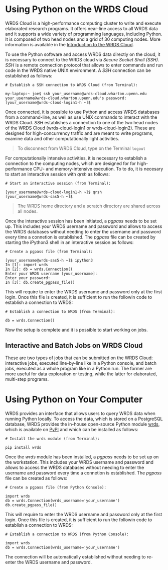 # Using Python on the WRDS Cloud

WRDS Cloud is a high-performance computing cluster to write and execute elaborated research programs. It offers near-line access to all WRDS data and it supports a wide variety of programming languages, including Python. It is composed of two head nodes and a grid of 30 computing nodes. More information is available in the [Introduction to the WRDS Cloud](https://wrds-www.wharton.upenn.edu/pages/support/the-wrds-cloud/introduction-wrds-cloud/). 

To use the Python software and access WRDS data directly on the cloud, it is necessary to connect to the WRDS cloud via *Secure Socket Shell (SSH)*. *SSH* is a remote connection protocol that allows to enter commands and run code in the WRDS native UNIX environment. A *SSH* connection can be established as follows:

```
# Establish a SSH connection to WRDS Cloud (from Terminal):

my-laptop:~ joe$ ssh your_username@wrds-cloud.wharton.upenn.edu
your_username@wrds-cloud.wharton.upenn.edu's password:
[your_username@wrds-cloud-login1-h ~]$
```

Once connected, it is possible to use Python and access WRDS databases from a command-line, as well as use UNIX commands to interact with the WRDS Cloud. *SSH* establishes a connection to one of the two head nodes of the WRDS Cloud (wrds-cloud-login1 or wrds-cloud-login2). These are designed for high-concurrency traffic and are meant to write programs, examine data and other computationally light activities. 
> To disconnect from WRDS Cloud, type on the Terminal `logout`

For computationally intensive activities, it is necessary to establish a connection to the computing nodes, which are designed for for high-performance CPU- and memory-intensive execution. To to do, it is necesary to start an interactive session with *qrsh* as follows:

```
# Start an interactive session (from Terminal):

[your_username@wrds-cloud-login1-h ~]$ qrsh
[your_username@wrds-sas5-h ~]$
```

>The WRDS home directory and a scratch directory are shared across all nodes.

Once the interactive session has been initiated, a *pgpass* needs to be set up. This includes your WRDS username and password and allows to access the WRDS databases without needing to enter the username and password every time a connetion is established. The *pgpass* file can be created by starting the iPython3 shell in an interactive session as follows:

```
# Create a pgpass file (from Terminal):

[your_username@wrds-sas5-h ~]$ ipython3
In [1]: import wrds
In [2]: db = wrds.Connection()
Enter your WRDS username [your_username]:
Enter your password:
In [3]: db.create_pgpass_file()
```

This will require to enter the WRDS username and password only at the first login. Once this file is created, it is sufficient to run the followin code to establish a connection to WRDS:

```
# Establish a connection to WRDS (from Terminal):

db = wrds.Connection()
```

Now the setup is complete and it is possible to start working on jobs. 

## Interactive and Batch Jobs on WRDS Cloud

These are two types of jobs that can be submitted on the WRDS Cloud: interactive jobs, executed line-by-line like in a Python console, and batch jobs, executed as a whole program like in a Python run. The former are more useful for data exploration or testing, while the latter for elaborated, multi-step programs.

# Using Python on Your Computer

WRDS provides an interface that allows users to query WRDS data when running Python locally. To access the data, which is stored on a PostgreSQL database, WRDS provides the in-house open-source Python module [wrds](https://github.com/wharton/wrds), which is available on [PyPI](https://pypi.org) and which can be installed as follows:

```
# Install the wrds module (from Terminal):

pip install wrds
```

Once the *wrds* module has been installed, a *pgpass* needs to be set up on the workstation. This includes your WRDS username and password and allows to access the WRDS databases without needing to enter the username and password every time a connetion is established. The *pgpass* file can be created as follows:

```
# Create a pgpass file (from Python Console):

import wrds
db = wrds.Connection(wrds_username='your_username')
db.create_pgpass_file()
```

This will require to enter the WRDS username and password only at the first login. Once this file is created, it is sufficient to run the followin code to establish a connection to WRDS:

```
# Establish a connection to WRDS (from Python Console):

import wrds
db = wrds.Connection(wrds_username='your_username')
```

The connection will be automatically established without needing to re-enter the WRDS username and password.
